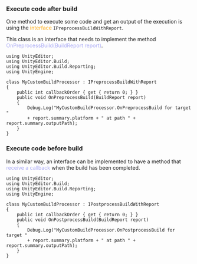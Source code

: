 
### Execute code after build

One method to execute some code and get an output of the execution is using the <span style="color:orange;">interface</span> `IPreprocessBuildWithReport`. 

This class is an interface that needs to implement the method <span style="color:#ababf5;">OnPreprocessBuild(BuildReport report)</span>. 

```CSHARP 
using UnityEditor;
using UnityEditor.Build;
using UnityEditor.Build.Reporting;
using UnityEngine;

class MyCustomBuildProcessor : IPreprocessBuildWithReport
{
    public int callbackOrder { get { return 0; } }
    public void OnPreprocessBuild(BuildReport report)
    {
        Debug.Log("MyCustomBuildProcessor.OnPreprocessBuild for target " 
        + report.summary.platform + " at path " + report.summary.outputPath);
    }
}
```


### Execute code before build

In a similar way, an interface can be implemented to have a method that <span style="color:#ababf5;">receive a callback</span> when the build has been completed. 

```CSHARP
using UnityEditor;
using UnityEditor.Build;
using UnityEditor.Build.Reporting;
using UnityEngine;

class MyCustomBuildProcessor : IPostprocessBuildWithReport
{
    public int callbackOrder { get { return 0; } }
    public void OnPostprocessBuild(BuildReport report)
    {
        Debug.Log("MyCustomBuildProcessor.OnPostprocessBuild for target " 
        + report.summary.platform + " at path " + report.summary.outputPath);
    }
}
```